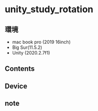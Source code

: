 # unity_study_rotation #

## 環境 ##
*	mac book pro (2019 16inch)
*	Big Sur(11.5.2)
*	Unity (2020.2.7f1)

## Contents ##

## Device ##


## note ##






